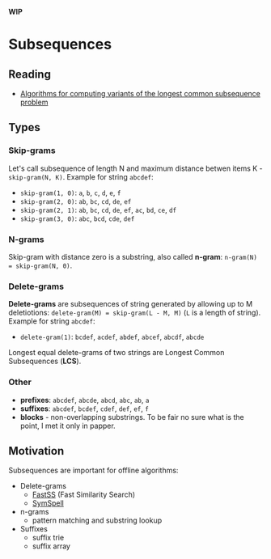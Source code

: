 **WIP**

# Subsequences

## Reading

- [Algorithms for computing variants of the longest common subsequence problem](https://www.sciencedirect.com/science/article/pii/S030439750800039X?ref=pdf_download&fr=RR-2&rr=765d0f22bc2e451c)

## Types

### Skip-grams

Let's call subsequence of length N and maximum distance betwen items K - `skip-gram(N, K)`. Example for string `abcdef`:

- `skip-gram(1, 0)`: `a`, `b`, `c`, `d`, `e`, `f`
- `skip-gram(2, 0)`: `ab`, `bc`, `cd`, `de`, `ef`
- `skip-gram(2, 1)`: `ab`, `bc`, `cd`, `de`, `ef`, `ac`, `bd`, `ce`, `df`
- `skip-gram(3, 0)`: `abc`, `bcd`, `cde`, `def`

### N-grams

Skip-gram with distance zero is a substring, also called **n-gram**: `n-gram(N) = skip-gram(N, 0)`.

### Delete-grams

**Delete-grams** are subsequences of string generated by allowing up to M deletiotions: `delete-gram(M) = skip-gram(L - M, M)` (`L` is a length of string). Example for string `abcdef`:

- `delete-gram(1)`: `bcdef`, `acdef`, `abdef`, `abcef`, `abcdf`, `abcde`

Longest equal delete-grams of two strings are Longest Common Subsequences (**LCS**).

### Other

- **prefixes**: `abcdef`, `abcde`, `abcd`, `abc`, `ab`, `a`
- **suffixes**: `abcdef`, `bcdef`, `cdef`, `def`, `ef`, `f`
- **blocks** - non-overlapping substrings. To be fair no sure what is the point, I met it only in papper.

## Motivation

Subsequences are important for offline algorithms:

- Delete-grams
  - [FastSS](https://fastss.csg.uzh.ch/ifi-2007.02.pdf) (Fast Similarity Search)
  - [SymSpell](https://github.com/wolfgarbe/SymSpell)
- n-grams
  - pattern matching and substring lookup
- Suffixes
  - suffix trie
  - suffix array
